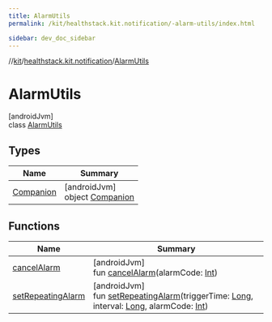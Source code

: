 ```yaml
---
title: AlarmUtils
permalink: /kit/healthstack.kit.notification/-alarm-utils/index.html

sidebar: dev_doc_sidebar
---
```

//[kit](../../../index.html)/[healthstack.kit.notification](../index.html)/[AlarmUtils](index.html)



# AlarmUtils



[androidJvm]\
class [AlarmUtils](index.html)



## Types


| Name | Summary |
|---|---|
| [Companion](-companion/index.html) | [androidJvm]<br>object [Companion](-companion/index.html) |


## Functions


| Name | Summary |
|---|---|
| [cancelAlarm](cancel-alarm.html) | [androidJvm]<br>fun [cancelAlarm](cancel-alarm.html)(alarmCode: [Int](https://kotlinlang.org/api/latest/jvm/stdlib/kotlin/-int/index.html)) |
| [setRepeatingAlarm](set-repeating-alarm.html) | [androidJvm]<br>fun [setRepeatingAlarm](set-repeating-alarm.html)(triggerTime: [Long](https://kotlinlang.org/api/latest/jvm/stdlib/kotlin/-long/index.html), interval: [Long](https://kotlinlang.org/api/latest/jvm/stdlib/kotlin/-long/index.html), alarmCode: [Int](https://kotlinlang.org/api/latest/jvm/stdlib/kotlin/-int/index.html)) |

